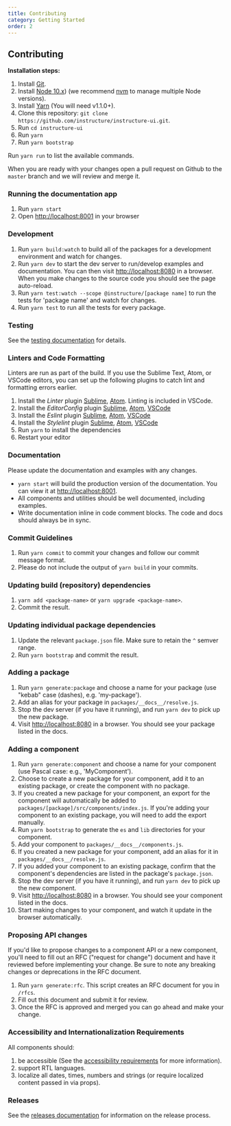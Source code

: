 ```yaml
---
title: Contributing
category: Getting Started
order: 2
---
```


## Contributing

__Installation steps:__

1. Install [Git](http://git-scm.com/).
1. Install [Node 10.x](https://nodejs.org/en/)) (we recommend [nvm](https://github.com/creationix/nvm) to manage multiple Node versions).
1. Install [Yarn](https://yarnpkg.com/lang/en/docs/install/) (You will need v1.1.0+).
1. Clone this repository: `git clone https://github.com/instructure/instructure-ui.git`.
1. Run `cd instructure-ui`
1. Run `yarn`
1. Run `yarn bootstrap`

Run `yarn run` to list the available commands.

When you are ready with your changes open a pull request on Github to the `master` branch and we will review and merge it.

### Running the documentation app

1. Run `yarn start`
1. Open [http://localhost:8001](http://localhost:8001) in your browser


### Development

1. Run `yarn build:watch` to build all of the packages for a development environment and watch for changes.
1. Run `yarn dev` to start the dev server to run/develop examples and documentation. You can then visit [http://localhost:8080](http://localhost:8080) in a browser. When you make changes to the source code you should
see the page auto-reload.
1. Run `yarn test:watch --scope @instructure/[package name]` to run the tests for 'package name' and watch for changes.
1. Run `yarn test` to run all the tests for every package.


### Testing

See the [testing documentation](#testing-components) for details.


### Linters and Code Formatting

Linters are run as part of the build. If you use the Sublime Text, Atom, or VSCode editors, you can set up the following plugins to catch lint and formatting errors earlier.

1. Install the *Linter* plugin [Sublime](http://sublimelinter.readthedocs.org/en/latest/), [Atom](https://atom.io/packages/linter). Linting is included in VSCode.
1. Install the *EditorConfig* plugin [Sublime](https://github.com/sindresorhus/editorconfig-sublime), [Atom](https://github.com/sindresorhus/atom-editorconfig), [VSCode](https://github.com/editorconfig/editorconfig-vscode)
1. Install the *Eslint* plugin [Sublime](https://github.com/roadhump/SublimeLinter-eslint), [Atom](https://github.com/AtomLinter/linter-eslint), [VSCode](https://github.com/Microsoft/vscode-eslint)
1. Install the *Stylelint* plugin [Sublime](https://github.com/kungfusheep/SublimeLinter-contrib-stylelint), [Atom](https://atom.io/packages/linter-stylelint), [VSCode](https://github.com/shinnn/vscode-stylelint)
1. Run `yarn` to install the dependencies
1. Restart your editor


### Documentation

Please update the documentation and examples with any changes.

- `yarn start` will build the production version of the documentation. You can view it at [http://localhost:8001](http://localhost:8001).
- All components and utilities should be well documented, including examples.
- Write documentation inline in code comment blocks. The code and docs should
always be in sync.


### Commit Guidelines

1. Run `yarn commit` to commit your changes and follow our commit message format.
1. Please do not include the output of `yarn build` in your commits.


### Updating build (repository) dependencies

1. `yarn add <package-name>` or `yarn upgrade <package-name>`.
1. Commit the result.


### Updating individual package dependencies

1. Update the relevant `package.json` file. Make sure to retain the `^` semver range.
1. Run `yarn bootstrap` and commit the result.

### Adding a package

1. Run `yarn generate:package` and choose a name for your package (use "kebab" case (dashes), e.g. 'my-package').
1. Add an alias for your package in `packages/__docs__/resolve.js`.
1. Stop the dev server (if you have it running), and run `yarn dev` to pick up the new package.
1. Visit [http://localhost:8080](http://localhost:8080) in a browser. You should see your package listed in the docs.

### Adding a component

1. Run `yarn generate:component` and choose a name for your component (use Pascal case: e.g., 'MyComponent').
1. Choose to create a new package for your component, add it to an existing package, or create the component with no package.
1. If you created a new package for your component, an export for the component will automatically be added to `packages/[package]/src/components/index.js`. If you're adding your component to an existing package, you will need to add the export manually.
1. Run `yarn bootstrap` to generate the `es` and `lib` directories for your component.
1. Add your component to `packages/__docs__/components.js`.
1. If you created a new package for your component, add an alias for it in `packages/__docs__/resolve.js`.
1. If you added your component to an existing package, confirm that the component's dependencies are listed in the package's `package.json`.
1. Stop the dev server (if you have it running), and run `yarn dev` to pick up the new component.
1. Visit [http://localhost:8080](http://localhost:8080) in a browser. You should see your component listed in the docs.
1. Start making changes to your component, and watch it update in the browser automatically.


### Proposing API changes

If you'd like to propose changes to a component API or a new component, you'll need to fill out an RFC ("request for change") document and have it reviewed before implementing your change. Be sure to note any breaking changes or deprecations in the RFC document.

1. Run `yarn generate:rfc`. This script creates an RFC document for you in `/rfcs`.
1. Fill out this document and submit it for review.
1. Once the RFC is approved and merged you can go ahead and make your change.


### Accessibility and Internationalization Requirements

All components should:
1. be accessible (See the [accessibility requirements](#accessibility) for more information).
1. support RTL languages.
1. localize all dates, times, numbers and strings (or require localized content passed in via props).


### Releases

See the [releases documentation](#releases) for information on the release process.
